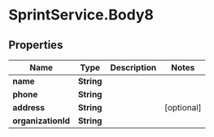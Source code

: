 # SprintService.Body8

## Properties

Name | Type | Description | Notes
------------ | ------------- | ------------- | -------------
**name** | **String** |  | 
**phone** | **String** |  | 
**address** | **String** |  | [optional] 
**organizationId** | **String** |  | 


